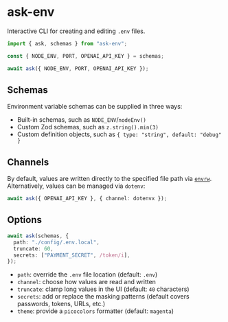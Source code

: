 # ask-env

Interactive CLI for creating and editing `.env` files.

```ts
import { ask, schemas } from "ask-env";

const { NODE_ENV, PORT, OPENAI_API_KEY } = schemas;

await ask({ NODE_ENV, PORT, OPENAI_API_KEY });
```

## Schemas

Environment variable schemas can be supplied in three ways:

- Built-in schemas, such as `NODE_ENV`/`nodeEnv()`
- Custom Zod schemas, such as `z.string().min(3)`
- Custom definition objects, such as `{ type: "string", default: "debug" }`

## Channels

By default, values are written directly to the specified file path via [`envrw`](../envrw/README.md). Alternatively, values can be managed via `dotenv`:

```ts
await ask({ OPENAI_API_KEY }, { channel: dotenvx });
```

## Options

```typescript
await ask(schemas, {
  path: "./config/.env.local",
  truncate: 60,
  secrets: ["PAYMENT_SECRET", /token/i],
});
```

- `path`: override the `.env` file location (default: `.env`)
- `channel`: choose how values are read and written
- `truncate`: clamp long values in the UI (default: `40` characters)
- `secrets`: add or replace the masking patterns (default covers passwords, tokens, URLs, etc.)
- `theme`: provide a `picocolors` formatter (default: `magenta`)

